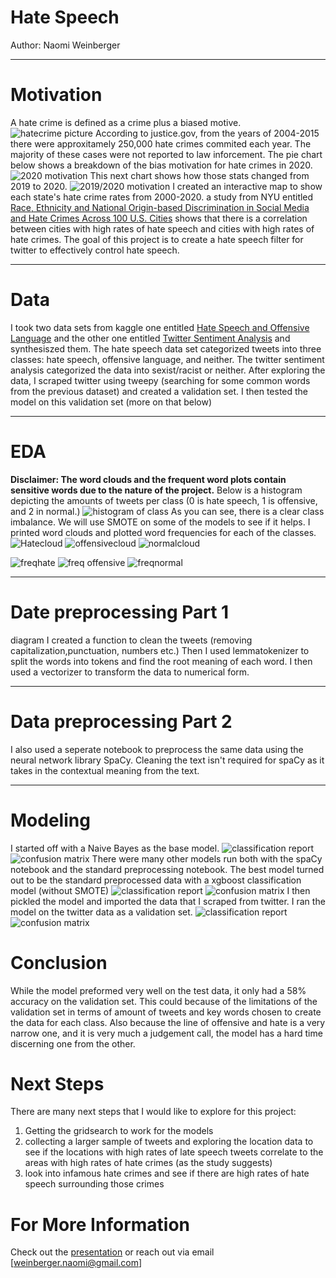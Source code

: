 # **Hate Speech**
Author: Naomi Weinberger
_____________________________________________________________________________________________________________________________
# **Motivation**
A hate crime is defined as a crime plus a biased motive.
![hatecrime picture](http://localhost:8888/view/pictures/hate.PNG)
According to justice.gov, from the years of 2004-2015 there were approxitamely 250,000  hate crimes commited each year. The majority of these cases were not reported to law inforcement. 
The pie chart below shows a breakdown of the bias motivation for hate crimes in 2020.
![2020 motivation](http://localhost:8888/view/pictures/bais%20motivation.jpg)
This next chart shows how those stats changed from 2019 to 2020. 
![2019/2020 motivation](http://localhost:8888/view/pictures/bar-chart-1.jpg)
I created an interactive map to show each state's hate crime rates from 2000-2020.
a study from NYU entitled [Race, Ethnicity and National Origin-based Discrimination in Social Media and
Hate Crimes Across 100 U.S. Cities](https://arxiv.org/pdf/1902.00119.pdf) shows that there is a correlation between cities with high rates of hate speech and cities with high rates of hate crimes. 
The goal of this project is to create a hate speech filter for twitter to effectively control hate speech. 
_____________________________________________________________________________________________________________________________
# **Data** 
I took two data sets from kaggle one entitled [Hate Speech and Offensive Language](https://www.kaggle.com/mrmorj/hate-speech-and-offensive-language-dataset) and the other one entitled [Twitter Sentiment Analysis](https://www.kaggle.com/arkhoshghalb/twitter-sentiment-analysis-hatred-speech) and synthesiszed them. The hate speech data set categorized tweets into three classes: hate speech, offensive language, and neither. The twitter sentiment analysis categorized the data into sexist/racist or neither. After exploring the data, I scraped twitter using tweepy (searching for some common words from the previous dataset) and created a validation set. I then tested the model on this validation set (more on that below)
_____________________________________________________________________________________________________________________________
# **EDA**
**Disclaimer: The word clouds and the frequent word plots contain sensitive words due to the nature of the project.** 
Below is a histogram depicting the amounts of tweets per class (0 is hate speech, 1 is offensive, and 2 in normal.)
![histogram of class](http://localhost:8888/view/pictures/hist%20of%20class.png) As you can see, there is a clear class imbalance. We will use SMOTE on some of the models to see if it helps.
I printed word clouds and plotted word frequencies for each of the classes. 
![Hatecloud](http://localhost:8888/view/pictures/hate%20word%20cloud.png)
![offensivecloud](http://localhost:8888/view/pictures/offensive%20word%20cloud.png)
![normalcloud](http://localhost:8888/view/pictures/normal%20word%20cloud.png)

![freqhate](http://localhost:8888/view/pictures/freq%20hate.png)
![freq offensive](http://localhost:8888/view/pictures/frq%20offensive.png)
![freqnormal](http://localhost:8888/view/pictures/freq%20normal.png)
_____________________________________________________________________________________________________________________________
# **Date preprocessing Part 1**
diagram
I created a function to clean the tweets (removing capitalization,punctuation, numbers etc.) Then I used lemmatokenizer to split the words into tokens and find the root meaning of each word. I then used a vectorizer to transform the data to numerical form. 
_____________________________________________________________________________________________________________________________
# **Data preprocessing Part 2**
I also used a seperate notebook to preprocess the same data using the neural network library SpaCy. Cleaning the text isn't required for spaCy as it takes in the contextual meaning from the text. 
_____________________________________________________________________________________________________________________________
# **Modeling**
I started off with a Naive Bayes as the base model. 
![classification report](http://localhost:8888/view/pictures/freq%20hate.png)
![confusion matrix](http://localhost:8888/view/pictures/freq%20hate.png)
There were many other models run both with the spaCy notebook and the standard preprocessing notebook.
The best model turned out to be the standard preprocessed data with a xgboost classification model (without SMOTE)
![classification report](http://localhost:8888/view/pictures/new%20final%20model%20classification%20report.PNG)
![confusion matrix](http://localhost:8888/view/pictures/new%20final%20model%20confusion.png)
I then pickled the model and imported the data that I scraped from twitter. I ran the model on the twitter data as a validation set. 
![classification report](http://localhost:8888/view/pictures/validation%20classification%20report.PNG)
![confusion matrix](http://localhost:8888/view/pictures/validation%20confusion%20matrix.png)

# **Conclusion**
While the model preformed very well on the test data, it only had a 58% accuracy on the validation set. This could because of the limitations of the validation set in terms of amount of tweets and key words chosen to create the data for each class. Also because the line of offensive and hate is a very narrow one, and it is very much a judgement call, the model has a hard time discerning one from the other.  
# **Next Steps**
There are many next steps that I would like to explore for this project:
1) Getting the gridsearch to work for the models
2) collecting a larger sample of tweets and exploring the location data to see if the locations with high rates of late speech tweets correlate to the areas with high rates of hate crimes (as the study suggests)
3) look into infamous hate crimes and see if there are high rates of hate speech surrounding those crimes
# **For More Information**
Check out the [presentation](https://www.canva.com/design/DAEsJmWtLWs/4GmtDUzmR-2X_FE5xfTpOw/view?utm_content=DAEsJmWtLWs&utm_campaign=designshare&utm_medium=link&utm_source=publishsharelink) or reach out via email [weinberger.naomi@gmail.com]